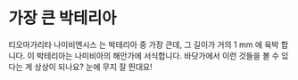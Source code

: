 # 가장 큰 박테리아

티오마가리타 나미비엔시스 는 박테리아 중 가장 큰데, 그 길이가 거의 1 mm 에 육박
합니다. 이 박테리아는 나미비아의 해안가에 서식합니다. 바닷가에서 이런 것들을 볼
수 있다는 게 상상이 되나요? 눈에 무지 잘 띈대요!
